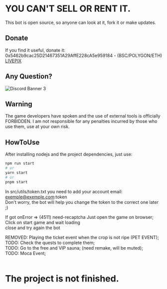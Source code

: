 # YOU CAN'T SELL OR RENT IT.
This bot is open source, so anyone can look at it, fork it or make updates.<br>


## Donate
If you find it useful, donate it:<br>
0x5462b9cac25D21467351A29AffE228cA5e959184 - (BSC/POLYGON/ETH)<br>
[LIVEPIX](https://livepix.gg/0xgallo)<br>


## Any Question?
![Discord Banner 3](https://discordapp.com/api/guilds/549714552007295006/widget.png?style=banner3)<br>


## Warning
The game developers have spoken and the use of external tools is officially FORBIDDEN. I am not responsible for any penalties incurred by those who use them, use at your own risk.


## HowToUse
After installing nodejs and the project dependencies, just use:

```bash
npm run start
# or
yarn start
# or
pnpm start
```

In src/utils/token.txt you need to add your account email: exemple@exemple.com:token<br>
Don't worry, the bot will help you change the token to the correct one later ;)<br>

If got onError => (4511) need-recaptcha
Just open the game on browser;<br>
Click on start game and wait loading<br>
close and try again the bot<br>


REMOVED: Playing the ticket event when the crop is not ripe (PET EVENT);<br>
TODO: Check the quests to complete them;<br>
TODO: Go to the free and VIP sauna; (need remake, will be muted);<br>
TODO: Moca Event;<br>
<br>
# The project is not finished.







